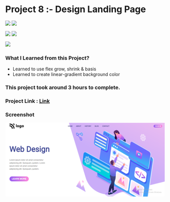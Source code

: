 # Project 8 :- Design Landing Page


![](https://img.shields.io/badge/iNeuron-LCO-red)
![](https://img.shields.io/badge/Hitesh--Choudhary-Full--stack--js--bootcamp-yellow)

![](https://img.shields.io/badge/HTML-CSS-orange)
![](https://img.shields.io/badge/LIVE--CLASS-PROJECT8-blueviolet)

![](https://img.shields.io/badge/Hrishikesh--Kumbhar-Software--Engineer-blue)


### What I Learned from this Project?

- Learned to use flex grow, shrink & basis
- Learned to create linear-gradient background color

### This project took around 3 hours to complete.

### Project Link : [Link](https://proj8-design-landing-page.netlify.app/)

### Screenshot

![](./screenshot/PROJ_8.png)